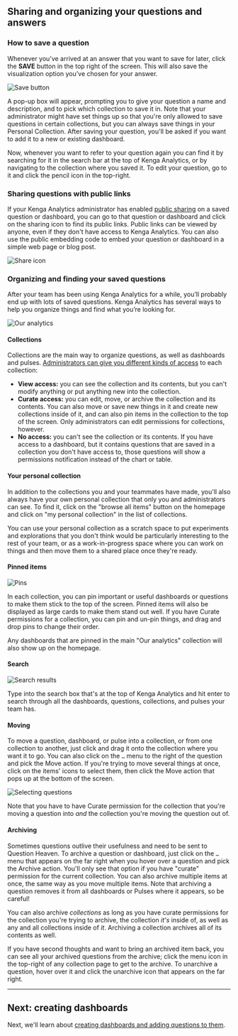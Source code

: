 ## Sharing and organizing your questions and answers

### How to save a question

Whenever you’ve arrived at an answer that you want to save for later, click the **SAVE** button in the top right of the screen. This will also save the visualization option you’ve chosen for your answer.

![Save button](images/SaveButton.png)

A pop-up box will appear, prompting you to give your question a name and description, and to pick which collection to save it in. Note that your administrator might have set things up so that you're only allowed to save questions in certain collections, but you can always save things in your Personal Collection. After saving your question, you'll be asked if you want to add it to a new or existing dashboard.

Now, whenever you want to refer to your question again you can find it by searching for it in the search bar at the top of Kenga Analytics, or by navigating to the collection where you saved it. To edit your question, go to it and click the pencil icon in the top-right.

### Sharing questions with public links

If your Kenga Analytics administrator has enabled [public sharing](../administration-guide/12-public-links.md) on a saved question or dashboard, you can go to that question or dashboard and click on the sharing icon to find its public links. Public links can be viewed by anyone, even if they don't have access to Kenga Analytics. You can also use the public embedding code to embed your question or dashboard in a simple web page or blog post.

![Share icon](images/share-icon.png)

### Organizing and finding your saved questions

After your team has been using Kenga Analytics for a while, you’ll probably end up with lots of saved questions. Kenga Analytics has several ways to help you organize things and find what you’re looking for.

![Our analytics](images/our-analytics-page.png)

#### Collections

Collections are the main way to organize questions, as well as dashboards and pulses. [Administrators can give you different kinds of access](../administration-guide/06-collections.md) to each collection:

- **View access:** you can see the collection and its contents, but you can't modify anything or put anything new into the collection.
- **Curate access:** you can edit, move, or archive the collection and its contents. You can also move or save new things in it and create new collections inside of it, and can also pin items in the collection to the top of the screen. Only administrators can edit permissions for collections, however.
- **No access:** you can't see the collection or its contents. If you have access to a dashboard, but it contains questions that are saved in a collection you don't have access to, those questions will show a permissions notification instead of the chart or table.

#### Your personal collection

In addition to the collections you and your teammates have made, you'll also always have your own personal collection that only you and administrators can see. To find it, click on the "browse all items" button on the homepage and click on "my personal collection" in the list of collections.

You can use your personal collection as a scratch space to put experiments and explorations that you don't think would be particularly interesting to the rest of your team, or as a work-in-progress space where you can work on things and then move them to a shared place once they're ready.

#### Pinned items

![Pins](images/pinned-items.png)

In each collection, you can pin important or useful dashboards or questions to make them stick to the top of the screen. Pinned items will also be displayed as large cards to make them stand out well. If you have Curate permissions for a collection, you can pin and un-pin things, and drag and drop pins to change their order.

Any dashboards that are pinned in the main "Our analytics" collection will also show up on the homepage.

#### Search

![Search results](./images/search-results.png)

Type into the search box that's at the top of Kenga Analytics and hit enter to search through all the dashboards, questions, collections, and pulses your team has.

#### Moving

To move a question, dashboard, or pulse into a collection, or from one collection to another, just click and drag it onto the collection where you want it to go. You can also click on the `…` menu to the right of the question and pick the Move action. If you're trying to move several things at once, click on the items' icons to select them, then click the Move action that pops up at the bottom of the screen.

![Selecting questions](images/question-checkbox.png)

Note that you have to have Curate permission for the collection that you're moving a question into _and_ the collection you're moving the question out of.

#### Archiving

Sometimes questions outlive their usefulness and need to be sent to Question Heaven. To archive a question or dashboard, just click on the `…` menu that appears on the far right when you hover over a question and pick the Archive action. You'll only see that option if you have "curate" permission for the current collection. You can also archive multiple items at once, the same way as you move multiple items. Note that archiving a question removes it from all dashboards or Pulses where it appears, so be careful!

You can also archive _collections_ as long as you have curate permissions for the collection you're trying to archive, the collection _it's_ inside of, as well as any and all collections inside of _it_. Archiving a collection archives all of its contents as well.

If you have second thoughts and want to bring an archived item back, you can see all your archived questions from the archive; click the menu icon in the top-right of any collection page to get to the archive. To unarchive a question, hover over it and click the unarchive icon that appears on the far right.

---

## Next: creating dashboards

Next, we'll learn about [creating dashboards and adding questions to them](07-dashboards.md).

